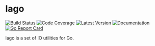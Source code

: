 # Iago

[![Build Status](https://github.com/dogmatiq/iago/workflows/CI/badge.svg)](https://github.com/dogmatiq/iago/actions?workflow=CI)
[![Code Coverage](https://img.shields.io/codecov/c/github/dogmatiq/iago/master.svg)](https://codecov.io/github/dogmatiq/iago)
[![Latest Version](https://img.shields.io/github/tag/dogmatiq/iago.svg?label=semver)](https://semver.org)
[![Documentation](https://img.shields.io/badge/go.dev-reference-007d9c)](https://pkg.go.dev/github.com/dogmatiq/iago)
[![Go Report Card](https://goreportcard.com/badge/github.com/dogmatiq/iago)](https://goreportcard.com/report/github.com/dogmatiq/iago)

Iago is a set of IO utilities for Go.
